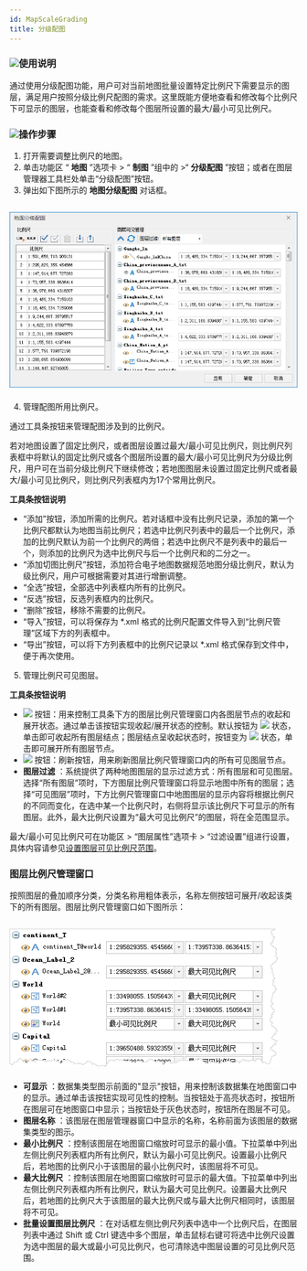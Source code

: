 ```yaml
---
id: MapScaleGrading
title: 分级配图
---
```

### ![](../../img/read.gif)使用说明

通过使用分级配图功能，用户可对当前地图批量设置特定比例尺下需要显示的图层，满足用户按照分级比例尺配图的需求。这里既能方便地查看和修改每个比例尺下可显示的图层，也能查看和修改每个图层所设置的最大/最小可见比例尺。

### ![](../../img/read.gif)操作步骤

1. 打开需要调整比例尺的地图。
2. 单击功能区 “ **地图** ”选项卡 > “ **制图** ”组中的 >“ **分级配图** ”按钮；或者在图层管理器工具栏处单击“分级配图”按钮。
3. 弹出如下图所示的 **地图分级配图** 对话框。  

![](img/MapScaleGrading.png)  
---  
4. 管理配图所用比例尺。 

通过工具条按钮来管理配图涉及到的比例尺。

若对地图设置了固定比例尺，或者图层设置过最大/最小可见比例尺，则比例尺列表框中将默认的固定比例尺或各个图层所设置的最大/最小可见比例尺为分级比例尺，用户可在当前分级比例尺下继续修改；若地图图层未设置过固定比例尺或者最大/最小可见比例尺，则比例尺列表框内为17个常用比例尺。

**工具条按钮说明**

* “添加”按钮，添加所需的比例尺。若对话框中没有比例尺记录，添加的第一个比例尺都默认为地图当前比例尺；若选中比例尺列表中的最后一个比例尺，添加的比例尺默认为前一个比例尺的两倍；若选中比例尺不是列表中的最后一个，则添加的比例尺为选中比例尺与后一个比例尺和的二分之一。
* “添加切图比例尺”按钮，添加符合电子地图数据规范地图分级比例尺，默认为级比例尺，用户可根据需要对其进行增删调整。
* “全选”按钮，全部选中列表框内所有的比例尺。
* “反选”按钮，反选列表框内的比例尺。
* “删除”按钮，移除不需要的比例尺。
* “导入”按钮，可以将保存为 *.xml 格式的比例尺配置文件导入到“比例尺管理”区域下方的列表框中。
* “导出”按钮，可以将下方列表框中的比例尺记录以 *.xml 格式保存到文件中，便于再次使用。

5. 管理比例尺可见图层。 

**工具条按钮说明**

* ![](../../img/Openclose.png) 按钮：用来控制工具条下方的图层比例尺管理窗口内各图层节点的收起和展开状态。通过单击该按钮实现收起/展开状态的控制。默认按钮为 ![](../../img/Openclose.png) 状态，单击即可收起所有图层结点；图层结点呈收起状态时，按钮变为 ![](../../img/Openclose1.png) 状态，单击即可展开所有图层节点。
* ![](../../img/Refresh.png) 按钮：刷新按钮，用来刷新图层比例尺管理窗口内的所有可见图层节点。
* **图层过滤** ：系统提供了两种地图图层的显示过滤方式：所有图层和可见图层。选择“所有图层”项时，下方图层比例尺管理窗口将显示地图中所有的图层；选择“可见图层”项时，下方比例尺管理窗口中地图图层的显示内容将根据比例尺的不同而变化，在选中某一个比例尺时，右侧将显示该比例尺下可显示的所有图层。此外，最大比例尺设置为“最大可见比例尺”的图层，将在全范围显示。 

最大/最小可见比例尺可在功能区 > “图层属性”选项卡 >
“过滤设置”组进行设置，具体内容请参见[设置图层可见比例尺范围](../AdvanceSetting/ScaleRanges.html)。

### 图层比例尺管理窗口

按照图层的叠加顺序分类，分类名称用粗体表示，名称左侧按钮可展开/收起该类下的所有图层。图层比例尺管理窗口如下图所示：

![](img/MapScaleManage.png)  
---  
* **可显示** ：数据集类型图示前面的"显示"按钮，用来控制该数据集在地图窗口中的显示。通过单击该按钮实现可见性的控制。当按钮处于高亮状态时，按钮所在图层可在地图窗口中显示；当按钮处于灰色状态时，按钮所在图层不可见。
* **图层名称** ：该图层在图层管理器窗口中显示的名称，名称前面为该图层的数据集类型的图示。
* **最小比例尺** ：控制该图层在地图窗口缩放时可显示的最小值。下拉菜单中列出左侧比例尺列表框内所有比例尺，默认为最小可见比例尺。设置最小比例尺后，若地图的比例尺小于该图层的最小比例尺时，该图层将不可见。
* **最大比例尺** ：控制该图层在地图窗口缩放时可显示的最大值。下拉菜单中列出左侧比例尺列表框内所有比例尺，默认为最大可见比例尺。设置最大比例尺后，若地图的比例尺大于该图层的最大比例尺或与最大比例尺相同时，该图层将不可见。
* **批量设置图层比例尺** ：在对话框左侧比例尺列表中选中一个比例尺后，在图层列表中通过 Shift 或 Ctrl 键选中多个图层，单击鼠标右键可将选中比例尺设置为选中图层的最大或最小可见比例尺，也可清除选中图层设置的可见比例尺范围。




